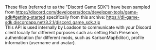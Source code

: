 These files (referred to as the "Discord Game SDK") have been sampled from https://discord.com/developers/docs/developer-tools/game-sdk#getting-started specifically from this archive: https://dl-game-sdk.discordapp.net/3.2.1/discord_game_sdk.zip  
This API is used internally by Loadson to communicate with your Discord client locally for different purposes such as: setting Rich Presence, authentication (for different mods, such as KarlsonMapEditor), profile information (username and avatar).
